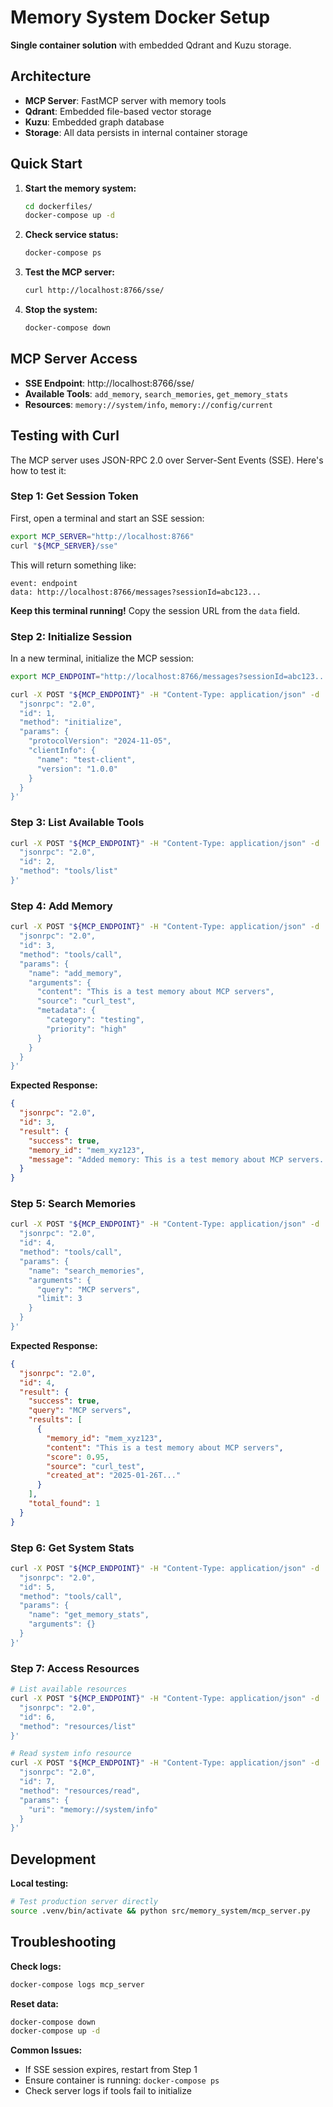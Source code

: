 # Memory System Docker Setup

**Single container solution** with embedded Qdrant and Kuzu storage.

## Architecture

- **MCP Server**: FastMCP server with memory tools
- **Qdrant**: Embedded file-based vector storage
- **Kuzu**: Embedded graph database
- **Storage**: All data persists in internal container storage

## Quick Start

1. **Start the memory system:**
   ```bash
   cd dockerfiles/
   docker-compose up -d
   ```

2. **Check service status:**
   ```bash
   docker-compose ps
   ```

3. **Test the MCP server:**
   ```bash
   curl http://localhost:8766/sse/
   ```

4. **Stop the system:**
   ```bash
   docker-compose down
   ```

## MCP Server Access

- **SSE Endpoint**: http://localhost:8766/sse/
- **Available Tools**: `add_memory`, `search_memories`, `get_memory_stats`
- **Resources**: `memory://system/info`, `memory://config/current`

## Testing with Curl

The MCP server uses JSON-RPC 2.0 over Server-Sent Events (SSE). Here's how to test it:

### Step 1: Get Session Token

First, open a terminal and start an SSE session:

```bash
export MCP_SERVER="http://localhost:8766"
curl "${MCP_SERVER}/sse"
```

This will return something like:
```
event: endpoint
data: http://localhost:8766/messages?sessionId=abc123...
```

**Keep this terminal running!** Copy the session URL from the `data` field.

### Step 2: Initialize Session

In a new terminal, initialize the MCP session:

```bash
export MCP_ENDPOINT="http://localhost:8766/messages?sessionId=abc123..."

curl -X POST "${MCP_ENDPOINT}" -H "Content-Type: application/json" -d '{
  "jsonrpc": "2.0",
  "id": 1,
  "method": "initialize",
  "params": {
    "protocolVersion": "2024-11-05",
    "clientInfo": {
      "name": "test-client",
      "version": "1.0.0"
    }
  }
}'
```

### Step 3: List Available Tools

```bash
curl -X POST "${MCP_ENDPOINT}" -H "Content-Type: application/json" -d '{
  "jsonrpc": "2.0",
  "id": 2,
  "method": "tools/list"
}'
```

### Step 4: Add Memory

```bash
curl -X POST "${MCP_ENDPOINT}" -H "Content-Type: application/json" -d '{
  "jsonrpc": "2.0",
  "id": 3,
  "method": "tools/call",
  "params": {
    "name": "add_memory",
    "arguments": {
      "content": "This is a test memory about MCP servers",
      "source": "curl_test",
      "metadata": {
        "category": "testing",
        "priority": "high"
      }
    }
  }
}'
```

**Expected Response:**
```json
{
  "jsonrpc": "2.0",
  "id": 3,
  "result": {
    "success": true,
    "memory_id": "mem_xyz123",
    "message": "Added memory: This is a test memory about MCP servers..."
  }
}
```

### Step 5: Search Memories

```bash
curl -X POST "${MCP_ENDPOINT}" -H "Content-Type: application/json" -d '{
  "jsonrpc": "2.0",
  "id": 4,
  "method": "tools/call",
  "params": {
    "name": "search_memories",
    "arguments": {
      "query": "MCP servers",
      "limit": 3
    }
  }
}'
```

**Expected Response:**
```json
{
  "jsonrpc": "2.0",
  "id": 4,
  "result": {
    "success": true,
    "query": "MCP servers",
    "results": [
      {
        "memory_id": "mem_xyz123",
        "content": "This is a test memory about MCP servers",
        "score": 0.95,
        "source": "curl_test",
        "created_at": "2025-01-26T..."
      }
    ],
    "total_found": 1
  }
}
```

### Step 6: Get System Stats

```bash
curl -X POST "${MCP_ENDPOINT}" -H "Content-Type: application/json" -d '{
  "jsonrpc": "2.0",
  "id": 5,
  "method": "tools/call",
  "params": {
    "name": "get_memory_stats",
    "arguments": {}
  }
}'
```

### Step 7: Access Resources

```bash
# List available resources
curl -X POST "${MCP_ENDPOINT}" -H "Content-Type: application/json" -d '{
  "jsonrpc": "2.0",
  "id": 6,
  "method": "resources/list"
}'

# Read system info resource
curl -X POST "${MCP_ENDPOINT}" -H "Content-Type: application/json" -d '{
  "jsonrpc": "2.0",
  "id": 7,
  "method": "resources/read",
  "params": {
    "uri": "memory://system/info"
  }
}'
```

## Development

**Local testing:**
```bash
# Test production server directly
source .venv/bin/activate && python src/memory_system/mcp_server.py
```

## Troubleshooting

**Check logs:**
```bash
docker-compose logs mcp_server
```

**Reset data:**
```bash
docker-compose down
docker-compose up -d
```

**Common Issues:**
- If SSE session expires, restart from Step 1
- Ensure container is running: `docker-compose ps`
- Check server logs if tools fail to initialize
